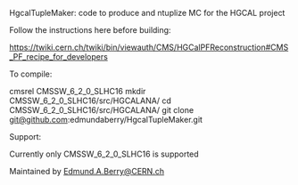 HgcalTupleMaker: code to produce and ntuplize MC for the HGCAL project

Follow the instructions here before building:

https://twiki.cern.ch/twiki/bin/viewauth/CMS/HGCalPFReconstruction#CMS_PF_recipe_for_developers

To compile:

cmsrel CMSSW_6_2_0_SLHC16
mkdir  CMSSW_6_2_0_SLHC16/src/HGCALANA/
cd     CMSSW_6_2_0_SLHC16/src/HGCALANA/
git clone git@github.com:edmundaberry/HgcalTupleMaker.git

Support: 

Currently only CMSSW_6_2_0_SLHC16 is supported

Maintained by Edmund.A.Berry@CERN.ch 
